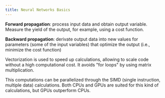 ```yaml
---
title: Neural Networks Basics
---
```


**Forward propagation**: process input data and obtain output variable. Measure the yield of the output, for example, using a cost function.

**Backward propagation**: derivate output data into new values for parameters (some of the input variables) that optimize the output (i.e., minimize the cost function)

Vectorization is used to speed up calculations, allowing to scale code without a high computational cost. It avoids "for loops" by using matrix multiplication. 

This computations can be parallelized through the SIMD (single instruction, multiple data) calculations. Both CPUs and GPUs are suited for this kind of calculations, but GPUs outperform CPUs. 




